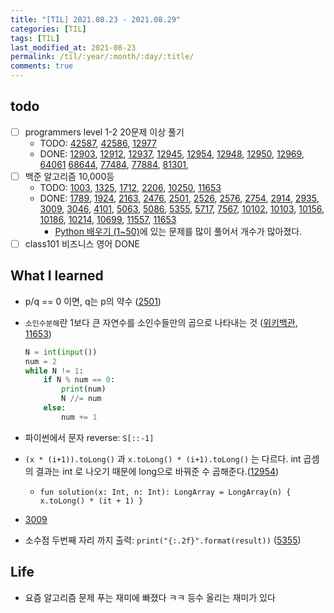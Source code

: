 ```yaml
---
title: "[TIL] 2021.08.23 - 2021.08.29"
categories: [TIL]
tags: [TIL]
last_modified_at: 2021-08-23
permalink: /til/:year/:month/:day/:title/
comments: true
---
```


## todo

- [ ] programmers level 1-2 20문제 이상 풀기
  - TODO: [42587](https://programmers.co.kr/learn/courses/30/lessons/42587), [42586](https://programmers.co.kr/learn/courses/30/lessons/42586), [12977](https://programmers.co.kr/learn/courses/30/lessons/12977)
  - DONE: [12903](https://programmers.co.kr/learn/courses/30/lessons/12903), [12912](https://programmers.co.kr/learn/courses/30/lessons/12912), [12937](https://programmers.co.kr/learn/courses/30/lessons/12937), [12945](https://programmers.co.kr/learn/courses/30/lessons/12945), [12954](https://programmers.co.kr/learn/courses/30/lessons/12954), [12948](https://programmers.co.kr/learn/courses/30/lessons/12948), [12950](https://programmers.co.kr/learn/courses/30/lessons/12950), [12969](https://programmers.co.kr/learn/courses/30/lessons/12969), [64061](https://programmers.co.kr/learn/courses/30/lessons/64061) [68644](https://programmers.co.kr/learn/courses/30/lessons/68644), [77484](https://programmers.co.kr/learn/courses/30/lessons/77484), [77884](https://programmers.co.kr/learn/courses/30/lessons/77884), [81301](https://programmers.co.kr/learn/courses/30/lessons/81301),
- [ ] 백준 알고리즘 10,000등
  - TODO: [1003](https://www.acmicpc.net/problem/1003), [1325](https://www.acmicpc.net/problem/1325), [1712](https://www.acmicpc.net/problem/1712), [2206](https://www.acmicpc.net/problem/2206), [10250](https://www.acmicpc.net/problem/10250), [11653](https://www.acmicpc.net/problem/11653)
  - DONE: [1789](https://www.acmicpc.net/problem/1789), [1924](https://www.acmicpc.net/problem/1924), [2163](https://www.acmicpc.net/problem/2163), [2476](https://www.acmicpc.net/problem/2476), [2501](https://www.acmicpc.net/problem/2501), [2526](https://www.acmicpc.net/problem/2526), [2576](https://www.acmicpc.net/problem/2576), [2754](https://www.acmicpc.net/problem/2754), [2914](https://www.acmicpc.net/problem/2914), [2935](https://www.acmicpc.net/problem/2935), [3009](https://www.acmicpc.net/problem/3009), [3046](https://www.acmicpc.net/problem/3046), [4101](https://www.acmicpc.net/problem/4101), [5063](https://www.acmicpc.net/problem/5063), [5086](https://www.acmicpc.net/problem/5086), [5355](https://www.acmicpc.net/problem/5355), [5717](https://www.acmicpc.net/problem/5717), [7567](https://www.acmicpc.net/problem/7567), [10102](https://www.acmicpc.net/problem/10102), [10103](https://www.acmicpc.net/problem/10103), [10156](https://www.acmicpc.net/problem/10156), [10186](https://www.acmicpc.net/problem/10186), [10214](https://www.acmicpc.net/problem/10214), [10699](https://www.acmicpc.net/problem/10699), [11557](https://www.acmicpc.net/problem/11557), [11653](https://www.acmicpc.net/problem/11653)
    - [Python 배우기 (1~50)](https://www.acmicpc.net/workbook/view/459)에 있는 문제를 많이 풀어서 개수가 많아졌다.
- [ ] class101 비즈니스 영어 DONE

## What I learned

- p/q == 0 이면, q는 p의 약수 ([2501](https://www.acmicpc.net/problem/2501))
- `소인수분해`란 1보다 큰 자연수를 소인수들만의 곱으로 나타내는 것 ([위키백관](https://ko.wikipedia.org/wiki/소인수분해), [11653](https://www.acmicpc.net/problem/11653))

  ```python
  N = int(input())
  num = 2
  while N != 1:
      if N % num == 0:
          print(num)
          N //= num
      else:
          num += 1
  ```

- 파이썬에서 문자 reverse: `S[::-1]`
- `(x * (i+1)).toLong()` 과 `x.toLong() * (i+1).toLong()` 는 다르다. int 곱셈의 결과는 int 로 나오기 때문에 long으로 바꿔준 수 곱해준다.([12954](https://programmers.co.kr/learn/courses/30/lessons/12954))
  - `fun solution(x: Int, n: Int): LongArray = LongArray(n) { x.toLong() * (it + 1) }`
- [3009](https://www.acmicpc.net/problem/3009)
- 소수점 두번째 자리 까지 출력: `print("{:.2f}".format(result))` ([5355](https://www.acmicpc.net/problem/5355))

## Life

- 요즘 알고리즘 문제 푸는 재미에 빠졌다 ㅋㅋ 등수 올리는 재미가 있다
